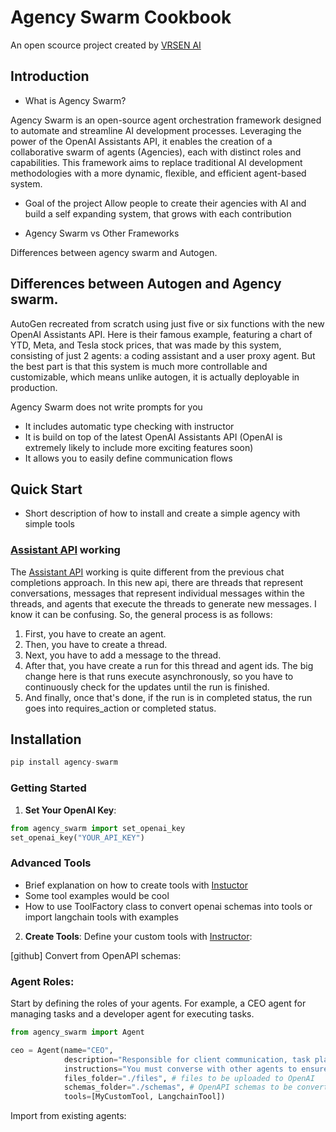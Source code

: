 # Agency Swarm Cookbook

An open scource project created by [VRSEN AI](https://www.vrsen.ai/)


## Introduction

- What is Agency Swarm?

Agency Swarm is an open-source agent orchestration framework designed to automate and streamline AI development processes. Leveraging the power of the OpenAI Assistants API, it enables the creation of a collaborative swarm of agents (Agencies), each with distinct roles and capabilities. This framework aims to replace traditional AI development methodologies with a more dynamic, flexible, and efficient agent-based system.

- Goal of the project
Allow people to create their agencies with AI and build a self expanding system, that grows with each contribution

- Agency Swarm vs Other Frameworks

Differences between agency swarm and Autogen.

## Differences between Autogen and Agency swarm.

AutoGen recreated from scratch using just five or six functions with the new OpenAI Assistants API. Here is their famous example, featuring a chart of YTD, Meta, and Tesla stock prices, that was made by this system, consisting of just 2 agents: a coding assistant and a user proxy agent. But the best part is that this system is much more controllable and customizable, which means unlike autogen, it is actually deployable in production.

Agency Swarm does not write prompts for you
- It includes automatic type checking with instructor
- It is build on top of the latest OpenAI Assistants API (OpenAI is extremely likely to include more exciting features soon)
- It allows you to easily define communication flows

## Quick Start

- Short description of how to install and create a simple agency with simple tools

### [Assistant API](https://platform.openai.com/docs/assistants/overview/agents)  working

The [Assistant API](https://platform.openai.com/docs/assistants/overview/agents) working is quite different from the previous chat completions approach. In this new api, there are threads that represent conversations, messages that represent individual messages within the threads, and agents that execute the threads to generate new messages.
I know it can be confusing. So, the general process is as follows: 

1. First, you have to create an agent. 
2. Then, you have to create a thread. 
3. Next, you have to add a message to the thread. 
4. After that, you have create a run for this thread and agent ids. 
The big change here is that runs execute asynchronously, so you have to continuously check for the updates until the run is finished. 
5. And finally, once that's done, if the run is in completed status, the run goes into requires_action or completed status. 

## Installation

```python
pip install agency-swarm
```

### Getting Started

1. **Set Your OpenAI Key**:

```python
from agency_swarm import set_openai_key
set_openai_key("YOUR_API_KEY")
```

### Advanced Tools

- Brief explanation on how to create tools with [Instuctor](https://github.com/jxnl/instructor)
- Some tool examples would be cool
- How to use ToolFactory class to convert openai schemas into tools or import langchain tools with examples

2. **Create Tools**: Define your custom tools with [Instructor](https://github.com/jxnl/instructor):

[github]
Convert from OpenAPI schemas:

### Agent Roles:

Start by defining the roles of your agents. For example, a CEO agent for managing tasks and a developer agent for executing tasks.

```py 
from agency_swarm import Agent

ceo = Agent(name="CEO",
            description="Responsible for client communication, task planning and management.",
            instructions="You must converse with other agents to ensure complete task execution.", # can be a file like ./instructions.md
            files_folder="./files", # files to be uploaded to OpenAI
            schemas_folder="./schemas", # OpenAPI schemas to be converted into tools
            tools=[MyCustomTool, LangchainTool])
```

Import from existing agents: